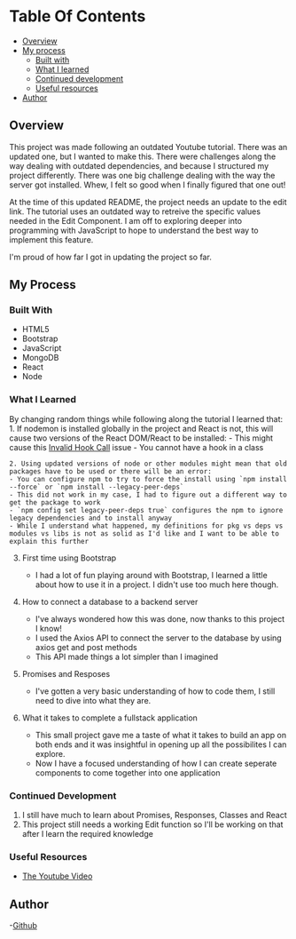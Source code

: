     
# Table Of Contents
- [Overview](#overview)
- [My process](#process)
    - [Built with](#built)
    - [ What I learned](#learned)
    - [Continued development](#devlopment)
    -  [Useful resources](#resources)
- [Author](#author)


<a name="overview"></a>
## Overview
This project was made following an outdated Youtube tutorial. There was an updated one, but I wanted to make this. There were challenges along the way dealing with outdated dependencies, and because I structured my project differently. There was one big challenge dealing with the way the server got installed. Whew, I felt so good when I finally figured that one out! 

At the time of this updated README, the project needs an update to the edit link. The tutorial uses an outdated way to retreive the specific values needed in the Edit Component. I am off to exploring deeper into programming with JavaScript to hope to understand the best way to implement this feature.

I'm proud of how far I got in updating the project so far.

<a name="process"></a>
## My Process

<a name="built"></a>
### Built With
- HTML5
- Bootstrap
- JavaScript
- MongoDB
- React
- Node

<a name="learned"></a>
### What I Learned
By changing random things while following along the tutorial I learned that:
    1. If nodemon is installed globally in the project and React is not, this will cause two versions of the React DOM/React to be installed:
    - This might cause this [Invalid Hook Call](https://reactjs.org/warnings/invalid-hook-call-warning.html) issue
    - You cannot have a hook in a class


    2. Using updated versions of node or other modules might mean that old packages have to be used or there will be an error:
    - You can configure npm to try to force the install using `npm install --force` or `npm install --legacy-peer-deps`
    - This did not work in my case, I had to figure out a different way to get the package to work
    - `npm config set legacy-peer-deps true` configures the npm to ignore legacy dependencies and to install anyway
    - While I understand what happened, my definitions for pkg vs deps vs modules vs libs is not as solid as I'd like and I want to be able to explain this further


3. First time using Bootstrap
    - I had a lot of fun playing around with Bootstrap, I learned a little about how to use it in a project. I didn't use too much here though.


4. How to connect a database to a backend server
    - I've always wondered how this was done, now thanks to this project I know!
    - I used the Axios API to connect the server to the database by using axios get and post methods
    - This API made things a lot simpler than I imagined 


5. Promises and Resposes
    - I've gotten a very basic understanding of how to code them, I still need to dive into what they are.

6. What it takes to complete a fullstack application
    - This small project gave me a taste of what it takes to build an app on both ends and it was insightful in opening up all the possibilites I can explore.
    - Now I have a focused understanding of how I can create seperate components to come together into one application



<a name="development"></a>
### Continued Development
1. I still have much to learn about Promises, Responses, Classes and React
2. This project still needs a working Edit function so I'll be working on that after I learn the required knowledge


<a name="resources"></a>
### Useful Resources
- [The Youtube Video](https://www.youtube.com/watch?v=7CqJlxBYj-M)


<a name="Author"></a>
## Author
-[Github](https://github.com/antwolfe/)



 